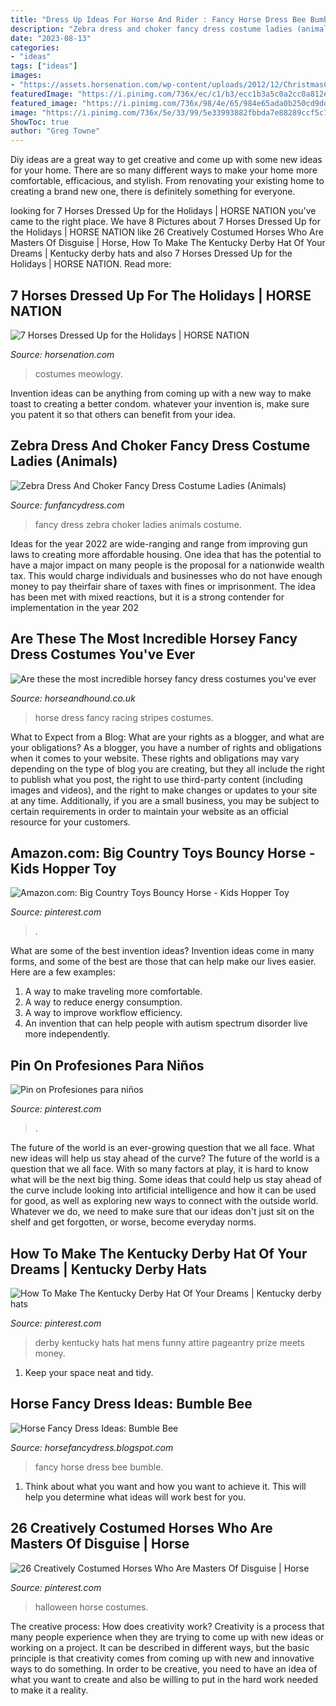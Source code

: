 ```yaml
---
title: "Dress Up Ideas For Horse And Rider : Fancy Horse Dress Bee Bumble"
description: "Zebra dress and choker fancy dress costume ladies (animals)"
date: "2023-08-13"
categories:
- "ideas"
tags: ["ideas"]
images:
- "https://assets.horsenation.com/wp-content/uploads/2012/12/ChristmasCloseGoodUse.jpg"
featuredImage: "https://i.pinimg.com/736x/ec/c1/b3/ecc1b3a5c0a2cc0a812ef904bea957b6--kentucky-derby-hats-just-because.jpg"
featured_image: "https://i.pinimg.com/736x/98/4e/65/984e65ada0b250cd9dd5eaf6d39c92c8.jpg"
image: "https://i.pinimg.com/736x/5e/33/99/5e33993882fbbda7e88289ccf5c7cd99--horse-halloween-costumes-animal-costumes.jpg"
ShowToc: true
author: "Greg Towne"
---
```



Diy ideas are a great way to get creative and come up with some new ideas for your home. There are so many different ways to make your home more comfortable, efficacious, and stylish. From renovating your existing home to creating a brand new one, there is definitely something for everyone.

	

		
looking for 7 Horses Dressed Up for the Holidays | HORSE NATION you've came to the right place. We have 8 Pictures about 7 Horses Dressed Up for the Holidays | HORSE NATION like 26 Creatively Costumed Horses Who Are Masters Of Disguise | Horse, How To Make The Kentucky Derby Hat Of Your Dreams | Kentucky derby hats and also 7 Horses Dressed Up for the Holidays | HORSE NATION. Read more:
		
    
## 7 Horses Dressed Up For The Holidays | HORSE NATION

<img loading=lazy src="https://assets.horsenation.com/wp-content/uploads/2012/12/ChristmasCloseGoodUse.jpg" onerror="this.onerror=null;this.src='https://tse1.mm.bing.net/th?id=OIP.0K28oiPBUEQny-6wQauxKQHaJ5&amp;pid=15.1';" alt="7 Horses Dressed Up for the Holidays | HORSE NATION">

_Source: horsenation.com_

>costumes meowlogy. 

	

Invention ideas can be anything from coming up with a new way to make toast to creating a better condom. whatever your invention is, make sure you patent it so that others can benefit from your idea.

    
## Zebra Dress And Choker Fancy Dress Costume Ladies (Animals)

<img loading=lazy src="https://www.funfancydress.com/media/catalog/product/cache/1/image/1200x/040ec09b1e35df139433887a97daa66f/S/A/SANC_8935.jpg" onerror="this.onerror=null;this.src='https://tse3.mm.bing.net/th?id=OIP.jpt2UQSkmT_XycYshBqtmgHaNx&amp;pid=15.1';" alt="Zebra Dress And Choker Fancy Dress Costume Ladies (Animals)">

_Source: funfancydress.com_

>fancy dress zebra choker ladies animals costume. 

	

Ideas for the year 2022 are wide-ranging and range from improving gun laws to creating more affordable housing. One idea that has the potential to have a major impact on many people is the proposal for a nationwide wealth tax. This would charge individuals and businesses who do not have enough money to pay theirfair share of taxes with fines or imprisonment. The idea has been met with mixed reactions, but it is a strong contender for implementation in the year 202
    
## Are These The Most Incredible Horsey Fancy Dress Costumes You&#039;ve Ever

<img loading=lazy src="https://keyassets.timeincuk.net/inspirewp/live/wp-content/uploads/sites/14/2015/05/racingstripes.jpg" onerror="this.onerror=null;this.src='https://tse4.mm.bing.net/th?id=OIP.i6Kr5EvidNhYNeJJiK367AHaEs&amp;pid=15.1';" alt="Are these the most incredible horsey fancy dress costumes you&#039;ve ever">

_Source: horseandhound.co.uk_

>horse dress fancy racing stripes costumes. 

	

What to Expect from a Blog: What are your rights as a blogger, and what are your obligations?
As a blogger, you have a number of rights and obligations when it comes to your website. These rights and obligations may vary depending on the type of blog you are creating, but they all include the right to publish what you post, the right to use third-party content (including images and videos), and the right to make changes or updates to your site at any time. Additionally, if you are a small business, you may be subject to certain requirements in order to maintain your website as an official resource for your customers.

    
## Amazon.com: Big Country Toys Bouncy Horse - Kids Hopper Toy

<img loading=lazy src="https://i.pinimg.com/736x/39/68/19/396819b7f81f9219020fa223d4c24b70.jpg" onerror="this.onerror=null;this.src='https://tse3.mm.bing.net/th?id=OIP.rVGDAuVJvuliDNGSzEsCSgHaLh&amp;pid=15.1';" alt="Amazon.com: Big Country Toys Bouncy Horse - Kids Hopper Toy">

_Source: pinterest.com_

>. 

	

What are some of the best invention ideas?
Invention ideas come in many forms, and some of the best are those that can help make our lives easier. Here are a few examples: 
1. A way to make traveling more comfortable. 
2. A way to reduce energy consumption. 
3. A way to improve workflow efficiency. 
4. An invention that can help people with autism spectrum disorder live more independently.

    
## Pin On Profesiones Para Niños

<img loading=lazy src="https://i.pinimg.com/736x/98/4e/65/984e65ada0b250cd9dd5eaf6d39c92c8.jpg" onerror="this.onerror=null;this.src='https://tse3.mm.bing.net/th?id=OIP.BQvH9QQjBmvxzp9qiATYnwHaJ3&amp;pid=15.1';" alt="Pin on Profesiones para niños">

_Source: pinterest.com_

>. 

	

The future of the world is an ever-growing question that we all face. What new ideas will help us stay ahead of the curve?
The future of the world is a question that we all face. With so many factors at play, it is hard to know what will be the next big thing. Some ideas that could help us stay ahead of the curve include looking into artificial intelligence and how it can be used for good, as well as exploring new ways to connect with the outside world. Whatever we do, we need to make sure that our ideas don't just sit on the shelf and get forgotten, or worse, become everyday norms.

    
## How To Make The Kentucky Derby Hat Of Your Dreams | Kentucky Derby Hats

<img loading=lazy src="https://i.pinimg.com/736x/ec/c1/b3/ecc1b3a5c0a2cc0a812ef904bea957b6--kentucky-derby-hats-just-because.jpg" onerror="this.onerror=null;this.src='https://tse2.mm.bing.net/th?id=OIP.cvBOrnDGLPdhnw03dTq5ogHaLH&amp;pid=15.1';" alt="How To Make The Kentucky Derby Hat Of Your Dreams | Kentucky derby hats">

_Source: pinterest.com_

>derby kentucky hats hat mens funny attire pageantry prize meets money. 

	

1. Keep your space neat and tidy.

    
## Horse Fancy Dress Ideas: Bumble Bee

<img loading=lazy src="http://4.bp.blogspot.com/-5Oy8huPvZok/TV7f7D2LTdI/AAAAAAAAAM4/RVg2t6SaMFE/s1600/last_2.jpg" onerror="this.onerror=null;this.src='https://tse2.mm.bing.net/th?id=OIP.v5nLzyJKPi5ulSKOBZEcDgHaLK&amp;pid=15.1';" alt="Horse Fancy Dress Ideas: Bumble Bee">

_Source: horsefancydress.blogspot.com_

>fancy horse dress bee bumble. 

	

1. Think about what you want and how you want to achieve it. This will help you determine what ideas will work best for you. 

    
## 26 Creatively Costumed Horses Who Are Masters Of Disguise | Horse

<img loading=lazy src="https://i.pinimg.com/736x/5e/33/99/5e33993882fbbda7e88289ccf5c7cd99--horse-halloween-costumes-animal-costumes.jpg" onerror="this.onerror=null;this.src='https://tse1.mm.bing.net/th?id=OIP.hzrQBxLrHSkWYYyeOqUiMgHaJ4&amp;pid=15.1';" alt="26 Creatively Costumed Horses Who Are Masters Of Disguise | Horse">

_Source: pinterest.com_

>halloween horse costumes. 

	

The creative process: How does creativity work?
Creativity is a process that many people experience when they are trying to come up with new ideas or working on a project. It can be described in different ways, but the basic principle is that creativity comes from coming up with new and innovative ways to do something. In order to be creative, you need to have an idea of what you want to create and also be willing to put in the hard work needed to make it a reality.

